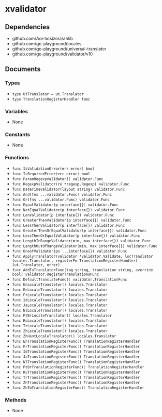 # xvalidator

## Dependencies

+ github.com/Aoi-hosizora/ahlib
+ github.com/go-playground/locales
+ github.com/go-playground/universal-translator
+ github.com/go-playground/validator/v10

## Documents

### Types

+ `type UtTranslator = ut.Translator`
+ `type TranslationRegisterHandler func`

### Variables

+ None

### Constants

+ None

### Functions

+ `func IsValidationError(err error) bool`
+ `func IsRequiredError(err error) bool`
+ `func ParamRegexpValidator() validator.Func`
+ `func RegexpValidator(re *regexp.Regexp) validator.Func`
+ `func DateTimeValidator(layout string) validator.Func`
+ `func And(fns ...validator.Func) validator.Func`
+ `func Or(fns ...validator.Func) validator.Func`
+ `func EqualValidator(p interface{}) validator.Func`
+ `func NotEqualValidator(p interface{}) validator.Func`
+ `func LenValidator(p interface{}) validator.Func`
+ `func GreaterThenValidator(p interface{}) validator.Func`
+ `func LessThenValidator(p interface{}) validator.Func`
+ `func GreaterThenOrEqualValidator(p interface{}) validator.Func`
+ `func LessThenOrEqualValidator(p interface{}) validator.Func`
+ `func LengthInRangeValidator(min, max interface{}) validator.Func`
+ `func LengthOutOfRangeValidator(min, max interface{}) validator.Func`
+ `func OneofValidator(ps ...interface{}) validator.Func`
+ `func ApplyTranslator(validator *validator.Validate, locTranslator locales.Translator, registerFn TranslationRegisterHandler) (ut.Translator, error)`
+ `func AddToTranslatorFunc(tag string, translation string, override bool) validator.RegisterTranslationsFunc`
+ `func DefaultTranslateFunc() validator.TranslationFunc`
+ `func EnLocaleTranslator() locales.Translator`
+ `func EnLocaleTranslator() locales.Translator`
+ `func FrLocaleTranslator() locales.Translator`
+ `func IdLocaleTranslator() locales.Translator`
+ `func JaLocaleTranslator() locales.Translator`
+ `func NlLocaleTranslator() locales.Translator`
+ `func PtBrLocaleTranslator() locales.Translator`
+ `func RuLocaleTranslator() locales.Translator`
+ `func TrLocaleTranslator() locales.Translator`
+ `func ZhLocaleTranslator() locales.Translator`
+ `func ZhHantLocaleTranslator() locales.Translator`
+ `func EnTranslationRegisterFunc() TranslationRegisterHandler`
+ `func FrTranslationRegisterFunc() TranslationRegisterHandler`
+ `func IdTranslationRegisterFunc() TranslationRegisterHandler`
+ `func JaTranslationRegisterFunc() TranslationRegisterHandler`
+ `func NlTranslationRegisterFunc() TranslationRegisterHandler`
+ `func PtBrTranslationRegisterFunc() TranslationRegisterHandler`
+ `func RuTranslationRegisterFunc() TranslationRegisterHandler`
+ `func TrTranslationRegisterFunc() TranslationRegisterHandler`
+ `func ZhTranslationRegisterFunc() TranslationRegisterHandler`
+ `func ZhTwTranslationRegisterFunc() TranslationRegisterHandler`

### Methods

+ None